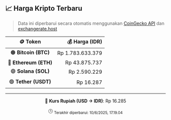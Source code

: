 

<!-- HARGA_KRIPTO -->
## 📈 Harga Kripto Terbaru

> Data ini diperbarui secara otomatis menggunakan [CoinGecko API](https://www.coingecko.com/) dan [exchangerate.host](https://exchangerate.host/)

<div align="center">

| 🪙 Token | 💰 Harga (IDR) |
|:------:|---------------:|
| 🟠 **Bitcoin (BTC)**   | Rp 1.783.633.379 |
| 🔵 **Ethereum (ETH)**  | Rp 43.875.737 |
| 🟣 **Solana (SOL)**    | Rp 2.590.229 |
| 🟢 **Tether (USDT)**   | Rp 16.287 |

---

💱 **Kurs Rupiah (USD → IDR)**: Rp 16.285

🕒 <sub>Terakhir diperbarui: 10/6/2025, 17.19.04</sub>

</div>
<!-- /HARGA_KRIPTO -->